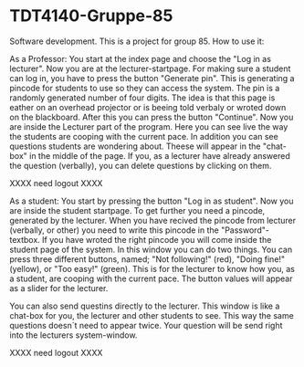 # TDT4140-Gruppe-85
Software development.
This is a project for group 85.
How to use it:

As a Professor:
You start at the index page and choose the "Log in as lecturer".
Now you are at the lecturer-startpage. 
For making sure a student can log in, you have to press the button "Generate pin".
This is generating a pincode for students to use so they can access the system. 
The pin is a randomly generated number of four digits. 
The idea is that this page is eather on an overhead projector or is beeing told verbaly or wroted down on the blackboard.
After this you can press the button "Continue".
Now you are inside the Lecturer part of the program. 
Here you can see live the way the students are cooping with the current pace. 
In addition you can see questions students are wondering about. Theese will appear in the "chat-box" in the middle of the page.
If you, as a lecturer have already answered the question (verbally), you can delete questions by clicking on them. 

XXXX need logout XXXX

As a student:
You start by pressing the button "Log in as student".
Now you are inside the student startpage. 
To get further you need a pincode, generated by the lecturer. 
When you have recived the pincode from lecturer (verbally, or other) you need to write this pincode in the "Password"-textbox.
If you have wroted the right pincode you will come inside the student page of the system. 
In this window you can do two things. 
You can press three different buttons, named; 
"Not following!" (red),
"Doing fine!" (yellow),
or "Too easy!" (green). 
This is for the lecturer to know how you, as a student, are cooping with the current pace. 
The button values will appear as a slider for the lecturer. 

You can also send questins directly to the lecturer. This window is like a chat-box for you, the lecturer and other students to see.
This way the same questions doesn´t need to appear twice. 
Your question will be send right into the lecturers system-window. 

XXXX need logout XXXX
